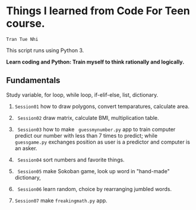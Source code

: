 # Things I learned from Code For Teen course.
``` 
Tran Tue Nhi 
```
This script runs using Python 3.

**Learn coding and Python: Train myself to think rationally and logically.**

## Fundamentals
Study variable, for loop, while loop, if-elif-else, list, dictionary.

1. ```Session01``` how to draw polygons, convert temparatures, calculate area.

2. ``` Session02``` draw matrix, calculate BMI, multiplication table.
3. ``` Session03``` how to make ``` guessmynumber.py``` app to train computer predict our number with less than 7 times to predict; while 
``` guessgame.py``` exchanges position as user is a predictor and computer is an asker.
4. ``` Session04``` sort numbers and favorite things.
5. ``` Session05``` make Sokoban game, look up word in "hand-made" dictionary, 
6. ``` Session06``` learn random, choice by rearranging jumbled words.
7. ```Session07``` make ```freakingmath.py``` app.

